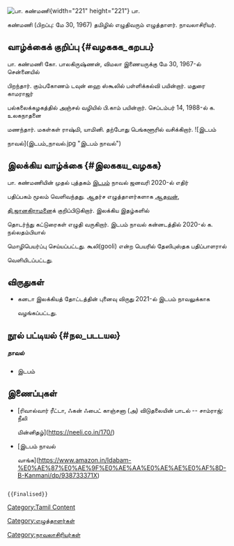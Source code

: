 ![பா. கண்மணி](பா._கண்மணி.png "பா. கண்மணி"){width="221" height="221"} பா.
கண்மணி (பிறப்பு: மே 30, 1967) தமிழில் எழுதிவரும் எழுத்தாளர். நாவலாசிரியர்.

## வாழ்க்கைக் குறிப்பு {#வழககக_கறபப}

பா. கண்மணி கோ. பாலகிருஷ்ணன், விமலா இணையருக்கு மே 30, 1967-ல் சென்னையில்
பிறந்தார். கும்பகோணம் டவுன் ஹை ஸ்கூலில் பள்ளிக்கல்வி பயின்றார். மதுரை காமராஜர்
பல்கலைக்கழகத்தில் அஞ்சல் வழியில் பி.காம் பயின்றார். செப்டம்பர் 14, 1988-ல் க. உலகநாதனை
மணந்தார். மகள்கள் ராஷ்மி, யாமினி. தற்போது பெங்களூரில் வசிக்கிறார். ![இடபம்
நாவல்](இடபம்_நாவல்.jpg "இடபம் நாவல்")

## இலக்கிய வாழ்க்கை {#இலககய_வழகக}

பா. கண்மணியின் முதல் புத்தகம் [இடபம்](இடபம் "wikilink") நாவல் ஜனவரி 2020-ல் எதிர்
பதிப்பகம் மூலம் வெளிவந்தது. ஆதர்ச எழுத்தாளர்களாக [ஆதவன்](ஆதவன் "wikilink"),
[தி.ஜானகிராமன](தி.ஜானகிராமன் "wikilink")ைக் குறிப்பிடுகிறார். இலக்கிய இதழ்களில்
தொடர்ந்து கட்டுரைகள் எழுதி வருகிறார். இடபம் நாவல் கன்னடத்தில் 2020-ல் க. நல்லதம்பியால்
மொழிபெயர்ப்பு செய்யப்பட்டது. கூலி(gooli) என்ற பெயரில் தேஸிபுஸ்தக பதிப்பாளரால்
வெளியிடப்பட்டது.

## விருதுகள்

-   கனடா இலக்கியத் தோட்டத்தின் புனைவு விருது 2021-ல் இடபம் நாவலுக்காக
    வழங்கப்பட்டது.

## நூல் பட்டியல் {#நல_படடயல}

##### நாவல்

-   இடபம்

## இணைப்புகள்

-   [ரிவால்வார் ரீட்டா, ஃகன் ஃபைட் காஞ்சனா (அ) விடுதலையின் பாடல் -- சாம்ராஜ்: நீலி
    மின்னிதழ்](https://neeli.co.in/170/)
-   [இடபம் நாவல்
    வாங்க](https://www.amazon.in/Idabam-%E0%AE%87%E0%AE%9F%E0%AE%AA%E0%AE%AE%E0%AF%8D-B-Kanmani/dp/938733371X)

```{=mediawiki}
{{Finalised}}
```
[Category:Tamil Content](Category:Tamil_Content "wikilink")
[Category:எழுத்தாளர்கள்](Category:எழுத்தாளர்கள் "wikilink")
[Category:நாவலாசிரியர்கள்](Category:நாவலாசிரியர்கள் "wikilink")
